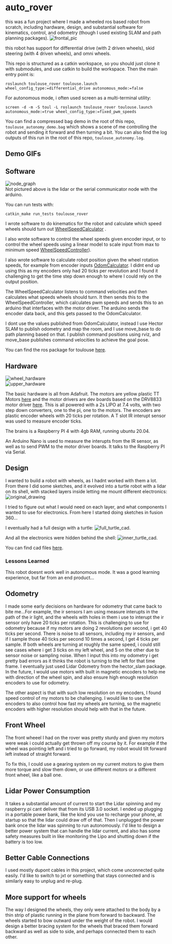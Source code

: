 # auto_rover

this was a fun project where I made a wheeled ros based robot from scratch, including hardware, design, and substantial software for kinematics, control, and odometry (though I used existing SLAM and path planning packages).
![frontal_pic](demo_assets/frontal_pic.png)

this robot has support for differential drive (with 2 driven wheels), skid steering (with 4 driven wheels), and omni wheels.

This repo is structured as a catkin workspace, so you should just clone it with submodules, and use catkin to build the workspace. Then the main entry point is:  

```
roslaunch toulouse_rover toulouse.launch wheel_config_type:=differential_drive autonomous_mode:=false
```

For autonomous mode, i often used screen as a multi-terminal utility:

```
screen -d -m -S toul -L roslaunch toulouse_rover toulouse.launch autonomous_mode:=true wheel_config_type:=fixed_pwm_speeds
```

You can find a compressed bag demo in the root of this repo, `toulouse_autonomy_demo.bag` which shows a scene of me controlling the robot and sending it forward and then turning a bit. You can also find the log outputs of this run in the root of this repo, `toulouse_autonomy.log`.  

## Demo GIFs

## Software

![node_graph](demo_assets/node_graph.PNG)  
Not pictured above is the lidar or the serial communicator node with the arduino.

You can run tests with:  

```
catkin_make run_tests toulouse_rover
```

I wrote software to do kinematics for the robot and calculate which speed wheels should turn out [WheelSpeedCalculator](src/toulouse_rover/include/toulouse_rover/wheel_speed_calculator.h) .  

I also wrote software to control the wheel speeds given encoder input, or to control the wheel speeds using a linear model to scale input from max to minimum speed [WheelSpeedController](src/toulouse_rover/include/toulouse_rover/wheel_speed_controller.h)).

I also wrote software to calculate robot position given the wheel rotation speeds, for example from encoder inputs [OdomCalculator](src/toulouse_rover/include/toulouse_rover/odom_calculator.h). I didnt end up using this as my encoders only had 20 ticks per revolution and I found it challenging to get the time step down enough to where I could rely on the output position.

The WheelSpeedCalculator listens to command velocities and then calculates what speeds wheels should turn. It then sends this to the WheelSpeedController, which calculates pwm speeds and sends this to an arduino that interfaces with the motor driver. The arduino sends the encoder data back, and this gets passed to the OdomCalculator.

I dont use the values published from OdomCalculator, instead I use Hector SLAM to publish odometry and map the room, and I use move_base to do path planning based on that. I publish command positions using rviz, and move_base publishes command velocities to achieve the goal pose.

You can find the ros package for toulouse [here](src/toulouse_rover/).

## Hardware

![wheel_hardware](demo_assets/20221205_205958.jpg)  
![upper_hardware](demo_assets/20221205_210029.jpg)

The basic hardware is all from Adafruit. The motors are yellow plastic TT Motors [here](https://www.adafruit.com/product/3777) and the motor drivers are dev boards based on the DRV8833 motor driver [here](https://www.adafruit.com/product/3297). This is all powered with a 2s LIPO at 7.4 volts, with two step down converters, one to the pi, one to the motors. The encoders are plastic encoder wheels with 20 ticks per rotation. A T slot IR interupt sensor was used to measure encoder ticks.

The brains is a Raspberry PI 4 with 4gb RAM, running ubuntu 20.04.

An Arduino Nano is used to measure the interupts from the IR sensor, as well as to send PWM to the motor driver boards. It talks to the Raspberry PI via Serial.

## Design

I wanted to build a robot with wheels, as I hadnt worked with them a lot. From there I did some sketches, and it evolved into a turtle robot with a lidar on its shell, with stacked layers inside letting me mount different electronics:
![original_drawing](demo_assets/20210703_170028.jpg)

I tried to figure out what I would need on each layer, and what components I wanted to use for electronics. From here I started doing sketches in fusion 360...

I eventually had a full design with a turtle:
![full_turtle_cad](demo_assets/turtle_cad.PNG).

And all the electronics were hidden behind the shell:
![inner_turtle_cad](demo_assets/turtle_inner_cad.PNG).

You can find cad files [here](cad).

### Lessons Learned

This robot doesnt work well in autonomous mode. It was a good learning experience, but far from an end product...

## Odometry

I made some early decisions on hardware for odometry that came back to bite me...For example, the ir sensors I am using measure interupts in the path of the ir light, and the wheels with holes in them i use to interupt the ir sensor only have 20 ticks per rotation. This is challenging to use for odometry because if my motors are doing 2 revolutions per second, i get 40 ticks per second. There is noise to all sensors, including my ir sensors, and if I sample those 40 ticks per second 10 times a second, I get 4 ticks per sample. If both wheels are turning at roughly the same speed, i could still see cases where i get 3 ticks on my left wheel, and 5 on the other due to sensor noise or sampling noise. When I input this into my odometry i get pretty bad errors as it thinks the robot is turning to the left for that time frame. I eventually just used Lidar Odometry from the hector_slam package. In the future, I would use motors with built in magnetic encoders to help me with direction of the wheel spin, and also ensure high enough resolution encoders to use for odometry.

The other aspect is that with such low resolution on my encoders, I found speed control of my motors to be challenging. I would like to use the encoders to also control how fast my wheels are turning, so the magnetic encoders with higher resolution should help with that in the future.

## Front Wheel
The front wheeel I had on the rover was pretty sturdy and given my motors were weak i could actually get thrown off my course by it. For example if the wheel was pointing left and i tried to go forward, my robot would tilt forward left instead of straight forward.

To fix this, I could use a gearing system on my current motors to give them more torque and slow them down, or use different motors or a different front wheel, like a ball one.


## Lidar Power Consumption

It takes a substantial amount of current to start the Lidar spinning and my raspberry pi cant deliver that from its USB 3.0 socket. I ended up plugging in a portable power bank, like the kind you use to recharge your phone, at startup so that the lidar could draw off of that. Then I unplugged the power bank once the lidar was spinning to run autonomously. I'd like to design a better power system that can handle the lidar current, and also has some safety measures built in like monitoring the Lipo and shutting down if the battery is too low.

## Better Cable Connections

I used mostly dupont cables in this project, which come unconnected quite easily. I'd like to switch to jxt or something that stays connected and is similarly easy to unplug and re-plug.  

## More support for wheels
The way I designed the wheels, they only were attached to the body by a thin strip of plastic running in the plane from forward to backward. The wheels started to bow outward under the weight of the robot. I would design a better bracing system for the wheels that braced them forward backward as well as side to side, and perhaps connected them to each other.  
